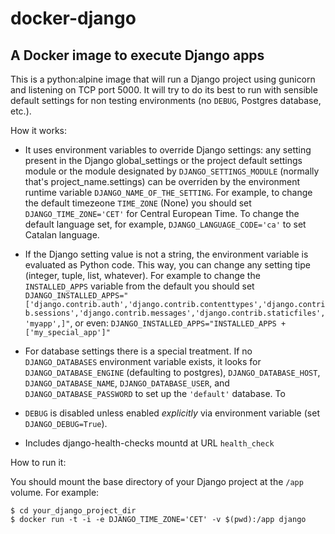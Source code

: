 # docker-django

## A Docker image to execute Django apps

This is a python:alpine image that will run a Django project using
gunicorn and listening on TCP port 5000. It will try to do its best to
run with sensible default settings for non testing environments (no `DEBUG`,
Postgres database, etc.).

How it works:

* It uses environment variables to override Django settings: any setting
  present in the Django global_settings or the project default
  settings module or the module designated by `DJANGO_SETTINGS_MODULE`
  (normally that's project_name.settings) can be overriden by the
  environment runtime variable `DJANGO_NAME_OF_THE_SETTING`. For example, to
  change the default timezeone `TIME_ZONE` (None) you should set
  `DJANGO_TIME_ZONE='CET'` for Central European Time.
  To change the
  default language set, for example, `DJANGO_LANGUAGE_CODE='ca'` to set
  Catalan language.

* If the Django setting value is not a string, the environment
   variable is evaluated as Python code. This way, you can change any
   setting tipe (integer, tuple, list, whatever).
   For example to
   change the `INSTALLED_APPS` variable from the default you should
   set  
   `DJANGO_INSTALLED_APPS="['django.contrib.auth','django.contrib.contenttypes','django.contrib.sessions','django.contrib.messages','django.contrib.staticfiles','myapp',]"`,
   or even: `DJANGO_INSTALLED_APPS="INSTALLED_APPS +
   ['my_special_app']"`

* For database settings there is a special treatment. If no
  `DJANGO_DATABASES` environment variable exists, it looks for
  `DJANGO_DATABASE_ENGINE` (defaulting to postgres), `DJANGO_DATABASE_HOST`,
  `DJANGO_DATABASE_NAME`, `DJANGO_DATABASE_USER`, and `DJANGO_DATABASE_PASSWORD`
  to set up the `'default'` database.
  To 

* `DEBUG` is disabled unless enabled *explicitly* via environment variable (set `DJANGO_DEBUG=True`).
* Includes django-health-checks mountd at URL `health_check`


How to run it:

You should mount the base directory of your Django project at the `/app` volume.
For example:

    $ cd your_django_project_dir
    $ docker run -t -i -e DJANGO_TIME_ZONE='CET' -v $(pwd):/app django
